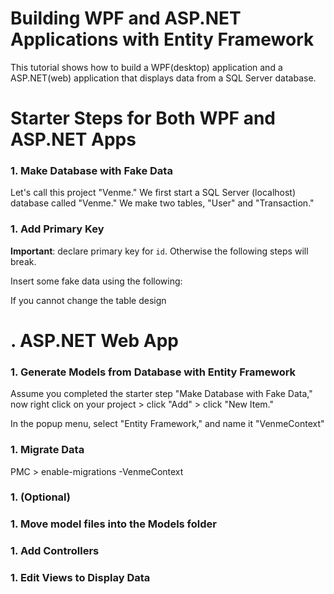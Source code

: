 # Building WPF and ASP.NET Applications with Entity Framework

This tutorial shows how to build a WPF(desktop) application and a ASP.NET(web) application that displays data from a SQL Server database. 

# Starter Steps for Both WPF and ASP.NET Apps

### 1. Make Database with Fake Data

Let's call this project "Venme." We first start a SQL Server (localhost) database called "Venme." We make two tables, "User" and "Transaction." 

### 1. Add Primary Key

**Important**: declare primary key for `id`. Otherwise the following steps will break.

Insert some fake data using the following:

If you cannot change the table design


# . ASP.NET Web App

### 1. Generate Models from Database with Entity Framework

Assume you completed the starter step "Make Database with Fake Data," now right click on your project > click "Add" > click "New Item."

In the popup menu, select "Entity Framework," and name it "VenmeContext"

### 1. Migrate Data
PMC > enable-migrations -VenmeContext


### 1. (Optional) 

### 1. Move model files into the Models folder







### 1. Add Controllers


### 1. Edit Views to Display Data

